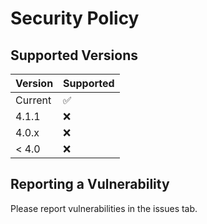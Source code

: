 # Security Policy

## Supported Versions

| Version | Supported          |
| ------- | ------------------ |
| Current | :white_check_mark: |
| 4.1.1   | :x:                |
| 4.0.x   | :x:                |
| < 4.0   | :x:                |

## Reporting a Vulnerability

Please report vulnerabilities in the issues tab.
